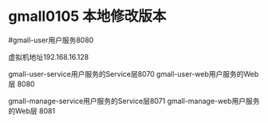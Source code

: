 # gmall0105 本地修改版本
#gmall-user用户服务8080

虚拟机地址192.168.16.128

gmall-user-service用户服务的Service层8070
gmall-user-web用户服务的Web层 8080

gmall-manage-service用户服务的Service层8071
gmall-manage-web用户服务的Web层 8081

